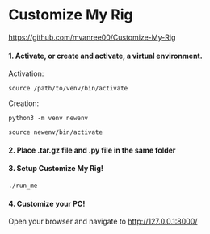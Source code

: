 # Customize My Rig
https://github.com/mvanree00/Customize-My-Rig

#### 1. Activate, or create and activate, a virtual environment.

Activation:

    source /path/to/venv/bin/activate

Creation:

    python3 -m venv newenv
    
    source newenv/bin/activate

#### 2. Place .tar.gz file and .py file in the same folder

#### 3. Setup Customize My Rig!

    ./run_me

#### 4. Customize your PC!

   Open your browser and navigate to http://127.0.0.1:8000/
